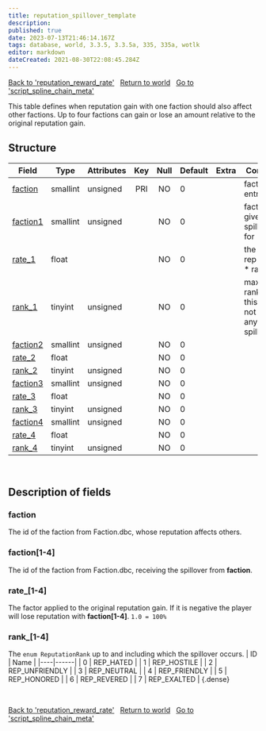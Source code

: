 ```yaml
---
title: reputation_spillover_template
description: 
published: true
date: 2023-07-13T21:46:14.167Z
tags: database, world, 3.3.5, 3.3.5a, 335, 335a, wotlk
editor: markdown
dateCreated: 2021-08-30T22:08:45.284Z
---
```


<a href="https://trinitycore.info/en/database/335/world/reputation_reward_rate" class="mt-5 v-btn v-btn--depressed v-btn--flat v-btn--outlined theme--light v-size--default darkblue--text text--lighten-3"><span class="v-btn__content"><i aria-hidden="true" class="v-icon notranslate v-icon--left mdi mdi-arrow-left theme--light"></i><span>Back to 'reputation_reward_rate'</span></span></a>&nbsp;&nbsp;&nbsp;<a href="https://trinitycore.info/en/database/335/world/home" class="mt-5 v-btn v-btn--depressed v-btn--flat v-btn--outlined theme--light v-size--default darkblue--text text--lighten-3"><span class="v-btn__content"><i aria-hidden="true" class="v-icon notranslate v-icon--left mdi mdi-home-outline theme--light"></i><span>Return to world</span></span></a>&nbsp;&nbsp;&nbsp;<a href="https://trinitycore.info/en/database/335/world/script_spline_chain_meta" class="mt-5 v-btn v-btn--depressed v-btn--flat v-btn--outlined theme--light v-size--default darkblue--text text--lighten-3"><span class="v-btn__content"><span>Go to 'script_spline_chain_meta'</span><i aria-hidden="true" class="v-icon notranslate v-icon--right mdi mdi-arrow-right theme--light"></i></span></a>

This table defines when reputation gain with one faction should also affect other factions. Up to four factions can gain or lose an amount relative to the original reputation gain. 

## Structure

| Field | Type | Attributes | Key | Null | Default | Extra | Comment |
| --- | --- | --- | :---: | :---: | --- | --- | --- |
| [faction](#faction) | smallint | unsigned | PRI | NO | 0 |  | faction entry |
| [faction1](#faction1) | smallint | unsigned |  | NO | 0 |  | faction to give spillover for |
| [rate_1](#rate_1) | float |  |  | NO | 0 |  | the given rep points * rate |
| [rank_1](#rank_1) | tinyint | unsigned |  | NO | 0 |  | max rank,above this will not give any spillover |
| [faction2](#faction2) | smallint | unsigned |  | NO | 0 |  |  |
| [rate_2](#rate_2) | float |  |  | NO | 0 |  |  |
| [rank_2](#rank_2) | tinyint | unsigned |  | NO | 0 |  |  |
| [faction3](#faction3) | smallint | unsigned |  | NO | 0 |  |  |
| [rate_3](#rate_3) | float |  |  | NO | 0 |  |  |
| [rank_3](#rank_3) | tinyint | unsigned |  | NO | 0 |  |  |
| [faction4](#faction4) | smallint | unsigned |  | NO | 0 |  |  |
| [rate_4](#rate_4) | float |  |  | NO | 0 |  |  |
| [rank_4](#rank_4) | tinyint | unsigned |  | NO | 0 |  |  |
&nbsp;
## Description of fields

### faction
The id of the faction from Faction.dbc, whose reputation affects others. 
&nbsp;

### faction\[1-4]
The id of the faction from Faction.dbc, receiving the spillover from **faction**.
&nbsp;

### rate_\[1-4]
The factor applied to the original reputation gain. If it is negative the player will lose reputation with **faction\[1-4]**.
`1.0 = 100%`
&nbsp;

### rank_\[1-4]
The `enum ReputationRank` up to and including which the spillover occurs.
| ID | Name |
|----|------|
| 0 | REP_HATED |
| 1 | REP_HOSTILE |
| 2 | REP_UNFRIENDLY |
| 3 | REP_NEUTRAL |
| 4 | REP_FRIENDLY |
| 5 | REP_HONORED |
| 6 | REP_REVERED |
| 7 | REP_EXALTED |
{.dense}
    
&nbsp;

<a href="https://trinitycore.info/en/database/335/world/reputation_reward_rate" class="mt-5 v-btn v-btn--depressed v-btn--flat v-btn--outlined theme--light v-size--default darkblue--text text--lighten-3"><span class="v-btn__content"><i aria-hidden="true" class="v-icon notranslate v-icon--left mdi mdi-arrow-left theme--light"></i><span>Back to 'reputation_reward_rate'</span></span></a>&nbsp;&nbsp;&nbsp;<a href="https://trinitycore.info/en/database/335/world/home" class="mt-5 v-btn v-btn--depressed v-btn--flat v-btn--outlined theme--light v-size--default darkblue--text text--lighten-3"><span class="v-btn__content"><i aria-hidden="true" class="v-icon notranslate v-icon--left mdi mdi-home-outline theme--light"></i><span>Return to world</span></span></a>&nbsp;&nbsp;&nbsp;<a href="https://trinitycore.info/en/database/335/world/script_spline_chain_meta" class="mt-5 v-btn v-btn--depressed v-btn--flat v-btn--outlined theme--light v-size--default darkblue--text text--lighten-3"><span class="v-btn__content"><span>Go to 'script_spline_chain_meta'</span><i aria-hidden="true" class="v-icon notranslate v-icon--right mdi mdi-arrow-right theme--light"></i></span></a>
